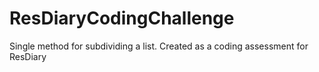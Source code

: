 # ResDiaryCodingChallenge
Single method for subdividing a list. Created as a coding assessment for ResDiary
